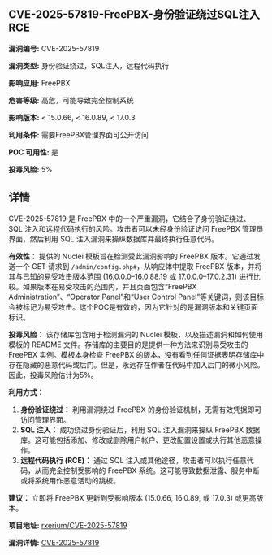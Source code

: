 ## CVE-2025-57819-FreePBX-身份验证绕过SQL注入RCE

**漏洞编号:** CVE-2025-57819

**漏洞类型:** 身份验证绕过，SQL注入，远程代码执行

**影响应用:** FreePBX

**危害等级:** 高危，可能导致完全控制系统

**影响版本:** < 15.0.66, < 16.0.89, < 17.0.3

**利用条件:** 需要FreePBX管理界面可公开访问

**POC 可用性:** 是

**投毒风险:** 5%

## 详情

CVE-2025-57819 是 FreePBX 中的一个严重漏洞，它结合了身份验证绕过、SQL 注入和远程代码执行的风险。攻击者可以未经身份验证访问 FreePBX 管理员界面，然后利用 SQL 注入漏洞来操纵数据库并最终执行任意代码。

**有效性：**
提供的 Nuclei 模板旨在检测受此漏洞影响的 FreePBX 版本。它通过发送一个 GET 请求到 `/admin/config.php#`，从响应体中提取 FreePBX 版本，并将其与已知的易受攻击版本范围 (16.0.0.0–16.0.88.19 或 17.0.0.0–17.0.2.31) 进行比较。如果版本在易受攻击的范围内，并且页面包含“FreePBX Administration”、“Operator Panel”和“User Control Panel”等关键词，则该目标会被标记为易受攻击。这个POC是有效的，因为它针对的是漏洞版本和关键页面标识。

**投毒风险：**
该存储库包含用于检测漏洞的 Nuclei 模板，以及描述漏洞和如何使用模板的 README 文件。存储库的主要目的是提供一种方法来识别易受攻击的 FreePBX 实例。模板本身检查 FreePBX 的版本，没有看到任何证据表明存储库中存在隐藏的恶意代码或后门。但是，永远存在作者在代码中加入后门的微小风险。因此，投毒风险估计为5%。

**利用方式：**
1.  **身份验证绕过：** 利用漏洞绕过 FreePBX 的身份验证机制，无需有效凭据即可访问管理界面。
2.  **SQL 注入：** 成功绕过身份验证后，利用 SQL 注入漏洞来操纵 FreePBX 数据库。这可能包括添加、修改或删除用户帐户、更改配置设置或执行其他恶意操作。
3.  **远程代码执行 (RCE)：** 通过 SQL 注入或其他途径，攻击者可以执行任意代码，从而完全控制受影响的 FreePBX 系统。这可能导致数据泄露、服务中断或将系统用作恶意活动的跳板。

**建议：** 立即将 FreePBX 更新到受影响版本 (15.0.66, 16.0.89, 或 17.0.3) 或更高版本。

**项目地址:** [rxerium/CVE-2025-57819](https://github.com/rxerium/CVE-2025-57819)

**漏洞详情:** [CVE-2025-57819](https://nvd.nist.gov/vuln/detail/CVE-2025-57819)